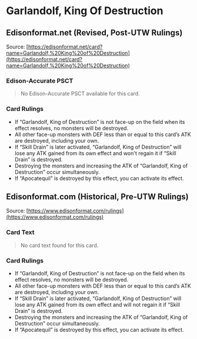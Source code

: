 # Garlandolf, King Of Destruction

## Edisonformat.net (Revised, Post-UTW Rulings)

Source: [https://edisonformat.net/card?name=Garlandolf,%20King%20of%20Destruction](https://edisonformat.net/card?name=Garlandolf,%20King%20of%20Destruction)

### Edison-Accurate PSCT

> No Edison-Accurate PSCT available for this card.

### Card Rulings

*   If “Garlandolf, King of Destruction” is not face-up on the field when its effect resolves, no monsters will be destroyed.
*   All other face-up monsters with DEF less than or equal to this card’s ATK are destroyed, including your own.
*   If “Skill Drain” is later activated, “Garlandolf, King of Destruction” will lose any ATK gained from its own effect and won't regain it if “Skill Drain” is destroyed.
*   Destroying the monsters and increasing the ATK of “Garlandolf, King of Destruction” occur simultaneously.
*   If “Apocatequil” is destroyed by this effect, you can activate its effect.


## Edisonformat.com (Historical, Pre-UTW Rulings)

Source: [https://www.edisonformat.com/rulings](https://www.edisonformat.com/rulings)

### Card Text

> No card text found for this card.

### Card Rulings

*   If “Garlandolf, King of Destruction” is not face-up on the field when its effect resolves, no monsters will be destroyed.
*   All other face-up monsters with DEF less than or equal to this card’s ATK are destroyed, including your own.
*   If “Skill Drain” is later activated, “Garlandolf, King of Destruction” will lose any ATK gained from its own effect and will not regain it if “Skill Drain” is destroyed.
*   Destroying the monsters and increasing the ATK of “Garlandolf, King of Destruction” occur simultaneously.
*   If “Apocatequil” is destroyed by this effect, you can activate its effect.


